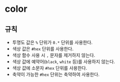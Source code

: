 # color

## 규칙

- 투명도 값은 `%` 단위가 `0.*` 단위를 사용한다.
- 색상 값은 `#hex` 단위를 사용한다.
- 색상 함수 사용 시 `,` 문자를 제거하지 않는다.
- 색상 값에 예약어(`black`, `white` 등)를 사용하지 않는다.
- 색상 값에 소문자 `#hex` 단위를 사용한다.
- 축약이 가능한 `#hex` 단위는 축약하여 사용한다.
